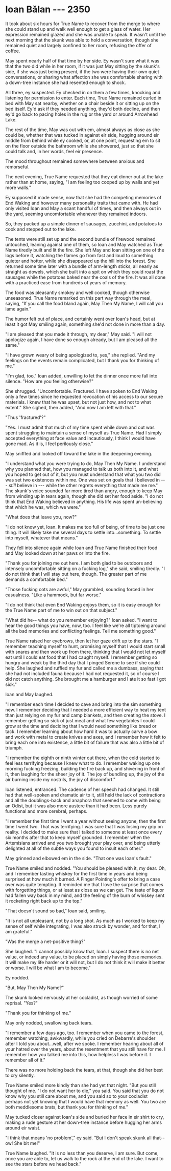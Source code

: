 # Ioan Bălan --- 2350

It took about six hours for True Name to recover from the merge to where she could stand up and walk well enough to get a glass of water. Her expression remained glazed and she was unable to speak. It wasn't until the next morning that the skunk was able to hold a conversation, though she remained quiet and largely confined to her room, refusing the offer of coffee.

May spent nearly half of that time by her side. Ey wasn't sure what it was that the two did while in her room, if it was just May sitting by the skunk's side, if she was just being present, if the two were having their own quiet conversations, or sharing what affection she was comfortable sharing with a down-tree instance she had resented enough to shock.

All three, ey suspected. Ey checked in on them a few times, knocking and listening for permission to enter. Each time, True Name remained curled in bed with May sat nearby, whether on a chair beside it or sitting up on the bed itself. Ey'd ask if they needed anything, they'd both decline, and then ey'd go back to pacing holes in the rug or the yard or around Arrowhead Lake.

The rest of the time, May was out with em, almost always as close as she could be, whether that was tucked in against eir side, hugging around eir middle from behind while ey cooked, or, at one point, requesting em to sit on the floor outside the bathroom while she showered, just so that she could talk and, in her words, feel eir presence.

The mood throughout remained somewhere between anxious and remorseful.

The next evening, True Name requested that they eat dinner out at the lake rather than at home, saying, "I am feeling too cooped up by walls and yet more walls."

Ey supposed it made sense, now that she had the competing memories of End Waking and however many personality traits that came with. He had only visited Ioan and May a scant handful of times, and then always out in the yard, seeming uncomfortable whenever they remained indoors.

So, they packed up a simple dinner of sausages, zucchini, and potatoes to cook and stepped out to the lake.

The tents were still set up and the second bundle of firewood remained untouched, leaning against one of them, so Ioan and May watched as True Name tiredly built and lit the fire. She left May and Ioan sitting on one of the logs before it, watching the flames go from fast and loud to something quieter and hotter, while she disappeared up the hill into the forest. She returned some time later with a bundle of arm-length sticks, all nearly as straight as dowels, which she built into a spit on which they could roast the sausages while the potatoes baked near the coals of the fire. It was all done with a practiced ease from hundreds of years of memory.

The food was pleasantly smokey and well cooked, though otherwise unseasoned. True Name remarked on this part way through the meal, saying, "If you call the food bland again, May Then My Name, I will call you lame again."

The humor felt out of place, and certainly went over Ioan's head, but at least it got May smiling again, something she'd not done in more than a day.

"I am pleased that you made it through, my dear," May said. "I will not apologize again, I have done so enough already, but I am pleased all the same."

"I have grown weary of being apologized to, yes," she replied. "And my feelings on the events remain complicated, but I thank you for thinking of me."

"I'm glad, too," Ioan added, unwilling to let the dinner once more fall into silence. "How are you feeling otherwise?"

She shrugged. "Uncomfortable. Fractured. I have spoken to End Waking only a few times since he requested revocation of his access to our secure materials. I knew that he was upset, but not just how, and not to what extent." She sighed, then added, "And now I am left with that."

"Thus 'fractured'?"

"Yes. I must admit that much of my time spent while down and out was spent struggling to maintain a sense of myself as True Name. Had I simply accepted everything at face value and incautiously, I think I would have gone mad. As it is, I feel perilously close."

May sniffled and looked off toward the lake in the deepening evening.

"I understand what you were trying to do, May Then My Name. I understand why you planned that, how you managed to talk us both into it, and what you hoped to get out of it, but *you* must understand that what you two did was set two existences within me. One was set on goals that I believed in --- *still* believe in --- while the other regrets everything that made me me." The skunk's voice sounded far more tired than angry, enough to keep May from winding up in tears again, though she did set her food aside. "I do not think that End Waking believed in anything. His life was spent un-believing that which he was, which we were."

"What does that leave you, now?"

"I do not know yet, Ioan. It makes me too full of being, of time to be just one thing. It will likely take me several days to settle into...something. To settle into myself, whatever that means."

They fell into silence again while Ioan and True Name finished their food and May looked down at her paws or into the fire.

"Thank you for joining me out here. I am both glad to be outdoors and intensely uncomfortable sitting on a fucking log," she said, smiling tiredly. "I do not think that I will stay out here, though. The greater part of me demands a comfortable bed."

"Those fucking cots are awful," May grumbled, sounding forced in her casualness. "Like a hammock, but far worse."

"I do not think that even End Waking enjoys them, so it is easy enough for the True Name part of me to win out on that subject."

"What did he-- what do you remember enjoying?" Ioan asked. "I want to hear the good things you have, now, too. I feel like we're all tiptoeing around all the bad memories and conflicting feelings. Tell me something good."

True Name raised her eyebrows, then let her gaze drift up to the stars. "I remember teaching myself to hunt, promising myself that I would start small with snares and then work up from there, thinking that I would not let myself eat until I could eat food that I had caught myself. I remember getting so hungry and weak by the third day that I pinged Serene to see if she could help. She laughed and ruffled my fur and called me a dumbass, saying that she had not included fauna because I had not requested it, so of course I did not catch anything. She brought me a hamburger and I ate it so fast I got sick."

Ioan and May laughed.

"I remember each time I decided to cave and bring into the sim something new. I remember deciding that I needed a more efficient way to heat my tent than just relying on my fur and camp blankets, and then creating the stove. I remember getting so sick of just meat and what few vegetables I could grow at the time and deciding that I would need something like bread or tack. I remember learning about how hard it was to actually carve a bow and work with metal to create knives and axes, and I remember how it felt to bring each one into existence, a little bit of failure that was also a little bit of triumph.

"I remember the eighth or ninth winter out there, when the cold started to feel less terrifying because I knew what to do. I remember waking up one morning fucking freezing, building the fire back up, and shivering in front of it, then laughing for the sheer joy of it. The joy of bundling up, the joy of the air burning inside my nostrils, the joy of discomfort."

Ioan listened, entranced. The cadence of her speech had changed. It still had that well-spoken and dramatic air to it, still held the lack of contractions and all the doublings-back and anaphora that seemed to come with being an Odist, but it was also more austere than it had been. Less purely functional and more cerebral, perhaps.

"I remember the first time I went a year without seeing anyone, then the first time I went two. That was terrifying. I was sure that I was losing my grip on reality. I decided to make sure that I talked to someone at least once every six months after that to keep myself grounded. I remember when the Artemisians arrived and you two brought your play over, and being utterly delighted at all of the subtle ways you found to insult each other."

May grinned and elbowed em in the side. "That one was Ioan's fault."

True Name smiled and nodded. "You should be pleased with it, my dear. Oh, and I remember tasting whiskey for the first time in years and being surprised at how much it burned. A Finger Pointing's offer to bring a case over was quite tempting. It reminded me that I love the surprise that comes with forgetting things, or at least as close as we can get. The taste of liquor had fallen way back in my mind, and the feeling of the burn of whiskey sent it rocketing right back up to the top."

"That doesn't sound so bad," Ioan said, smiling.

"It is not all unpleasant, not by a long shot. As much as I worked to keep my sense of self while integrating, I was also struck by wonder, and for that, I am grateful."

"Was the merge a net-positive thing?"

She laughed. "I cannot possibly know that, Ioan. I suspect there is no net value, or indeed any value, to be placed on simply having those memories. It will make my life harder or it will not, but I do not think it will make it better or worse. I will be what I am to become."

Ey nodded.

"But, May Then My Name?"

The skunk looked nervously at her cocladist, as though worried of some reprisal. "Yes?"

"Thank you for thinking of me."

May only nodded, swallowing back tears. 

"I remember a few days ago, too. I remember when you came to the forest, remember watching, awkwardly, while you cried on Debarre's shoulder after I told you about...well, after we spoke. I remember hearing about all of your hatred over the years, about the resentment that you still have for me. I remember how you talked me into this, how helpless I was before it. I remember all of it."

There was no more holding back the tears, at that, though she did her best to cry silently.

True Name smiled more kindly than she had yet that night. "But you still thought of me. "I do not want her to die," you said. You said that you do not know why you still care about me, and you said so to your cocladist perhaps not yet knowing that I would have that memory as well. You two are both meddlesome brats, but thank you for thinking of me."

May tucked closer against Ioan's side and buried her face in eir shirt to cry, making a rude gesture at her down-tree instance before hugging her arms around eir waist.

"I think that means 'no problem'," ey said. "But I don't speak skunk all that-- ow! She bit me!"

True Name laughed. "It is no less than you deserve, I am sure. But come, once you are able to, let us walk to the rock at the end of the lake. I want to see the stars before we head back."
